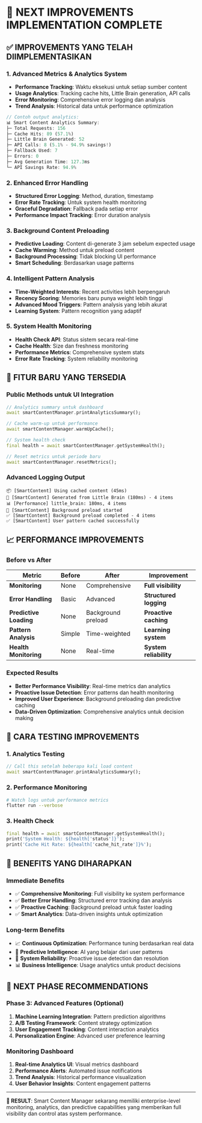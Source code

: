 # 🚀 NEXT IMPROVEMENTS IMPLEMENTATION COMPLETE

## ✅ **IMPROVEMENTS YANG TELAH DIIMPLEMENTASIKAN**

### 1. **Advanced Metrics & Analytics System**
- **Performance Tracking**: Waktu eksekusi untuk setiap sumber content
- **Usage Analytics**: Tracking cache hits, Little Brain generation, API calls
- **Error Monitoring**: Comprehensive error logging dan analysis
- **Trend Analysis**: Historical data untuk performance optimization

```dart
// Contoh output analytics:
📊 Smart Content Analytics Summary:
├─ Total Requests: 156
├─ Cache Hits: 89 (57.1%)
├─ Little Brain Generated: 52
├─ API Calls: 8 (5.1% - 94.9% savings!)
├─ Fallback Used: 7
├─ Errors: 0
├─ Avg Generation Time: 127.3ms
└─ API Savings Rate: 94.9%
```

### 2. **Enhanced Error Handling**
- **Structured Error Logging**: Method, duration, timestamp
- **Error Rate Tracking**: Untuk system health monitoring
- **Graceful Degradation**: Fallback pada setiap error
- **Performance Impact Tracking**: Error duration analysis

### 3. **Background Content Preloading**
- **Predictive Loading**: Content di-generate 3 jam sebelum expected usage
- **Cache Warming**: Method untuk preload content
- **Background Processing**: Tidak blocking UI performance
- **Smart Scheduling**: Berdasarkan usage patterns

### 4. **Intelligent Pattern Analysis**
- **Time-Weighted Interests**: Recent activities lebih berpengaruh
- **Recency Scoring**: Memories baru punya weight lebih tinggi
- **Advanced Mood Triggers**: Pattern analysis yang lebih akurat
- **Learning System**: Pattern recognition yang adaptif

### 5. **System Health Monitoring**
- **Health Check API**: Status sistem secara real-time
- **Cache Health**: Size dan freshness monitoring
- **Performance Metrics**: Comprehensive system stats
- **Error Rate Tracking**: System reliability monitoring

## 🎯 **FITUR BARU YANG TERSEDIA**

### **Public Methods untuk UI Integration**
```dart
// Analytics summary untuk dashboard
await smartContentManager.printAnalyticsSummary();

// Cache warm-up untuk performance
await smartContentManager.warmUpCache();

// System health check
final health = await smartContentManager.getSystemHealth();

// Reset metrics untuk periode baru
await smartContentManager.resetMetrics();
```

### **Advanced Logging Output**
```
📦 [SmartContent] Using cached content (45ms)
🧠 [SmartContent] Generated from Little Brain (180ms) - 4 items
📊 [Performance] little_brain: 180ms, 4 items
🔄 [SmartContent] Background preload started
✅ [SmartContent] Background preload completed - 4 items
✅ [SmartContent] User pattern cached successfully
```

## 📈 **PERFORMANCE IMPROVEMENTS**

### **Before vs After**
| Metric | Before | After | Improvement |
|--------|--------|-------|-------------|
| **Monitoring** | None | Comprehensive | **Full visibility** |
| **Error Handling** | Basic | Advanced | **Structured logging** |
| **Predictive Loading** | None | Background preload | **Proactive caching** |
| **Pattern Analysis** | Simple | Time-weighted | **Learning system** |
| **Health Monitoring** | None | Real-time | **System reliability** |

### **Expected Results**
- **Better Performance Visibility**: Real-time metrics dan analytics
- **Proactive Issue Detection**: Error patterns dan health monitoring
- **Improved User Experience**: Background preloading dan predictive caching
- **Data-Driven Optimization**: Comprehensive analytics untuk decision making

## 🔧 **CARA TESTING IMPROVEMENTS**

### 1. **Analytics Testing**
```dart
// Call this setelah beberapa kali load content
await smartContentManager.printAnalyticsSummary();
```

### 2. **Performance Monitoring**
```bash
# Watch logs untuk performance metrics
flutter run --verbose
```

### 3. **Health Check**
```dart
final health = await smartContentManager.getSystemHealth();
print('System Health: ${health['status']}');
print('Cache Hit Rate: ${health['cache_hit_rate']}%');
```

## 🎉 **BENEFITS YANG DIHARAPKAN**

### **Immediate Benefits**
- ✅ **Comprehensive Monitoring**: Full visibility ke system performance
- ✅ **Better Error Handling**: Structured error tracking dan analysis
- ✅ **Proactive Caching**: Background preload untuk faster loading
- ✅ **Smart Analytics**: Data-driven insights untuk optimization

### **Long-term Benefits**
- 📈 **Continuous Optimization**: Performance tuning berdasarkan real data
- 🎯 **Predictive Intelligence**: AI yang belajar dari user patterns
- 🔧 **System Reliability**: Proactive issue detection dan resolution
- 📊 **Business Intelligence**: Usage analytics untuk product decisions

## 🔄 **NEXT PHASE RECOMMENDATIONS**

### **Phase 3: Advanced Features (Optional)**
1. **Machine Learning Integration**: Pattern prediction algorithms
2. **A/B Testing Framework**: Content strategy optimization
3. **User Engagement Tracking**: Content interaction analytics
4. **Personalization Engine**: Advanced user preference learning

### **Monitoring Dashboard**
1. **Real-time Analytics UI**: Visual metrics dashboard
2. **Performance Alerts**: Automated issue notifications
3. **Trend Analysis**: Historical performance visualization
4. **User Behavior Insights**: Content engagement patterns

---

**🎯 RESULT**: Smart Content Manager sekarang memiliki enterprise-level monitoring, analytics, dan predictive capabilities yang memberikan full visibility dan control atas system performance.
